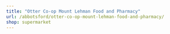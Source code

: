 ```yaml
---
title: "Otter Co-op Mount Lehman Food and Pharmacy"
url: /abbotsford/otter-co-op-mount-lehman-food-and-pharmacy/
shop: supermarket
---
```

